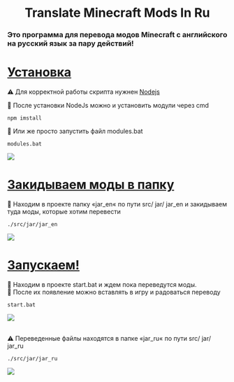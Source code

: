 <h1 align="center">Translate Minecraft Mods In Ru</h1>
<h3>Это программа для перевода модов Minecraft с английского на русский язык за пару действий!<h3/>
  
# [Установка](https://silent-lad.github.io/Vue2BaremetricsCalendar/#/)
<p >⚠️   Для корректной работы скрипта нужнен <a href="https://nodejs.org/en/download/prebuilt-installer">Nodejs</a></p>
<p >🎉 После установки NodeJs можно и установить модули через cmd</p>

`npm imstall`
<p >🎉 Или же просто запустить файл modules.bat</p>

`modules.bat`

<img align="center"  src="https://github.com/T0mkaq/TranslateMinecraftModsInRu/assets/89329217/dd3ee5e1-1628-4ba7-a3c9-7a5d96051eb5?style=flat">


# [Закидываем моды в папку](https://silent-lad.github.io/Vue2BaremetricsCalendar/#/)
<p >🔎 Находим в проекте папку «jar_en« по пути src/ jar/ jar_en и закидываем туда моды, которые хотим перевести</p>

`./src/jar/jar_en`

<img align="center"  src="https://github.com/T0mkaq/TranslateMinecraftModsInRu/assets/89329217/21b333ea-2bd6-4fda-86d9-e845e45384f9?style=flat">

# [Запускаем!](https://silent-lad.github.io/Vue2BaremetricsCalendar/#/)
<p>🔎 Находим в проекте start.bat и ждем пока переведутся моды.<br/>🎉 После их появление можно вставлять в игру и радоваться переводу</p>

`start.bat`

<img align="center"  src="https://github.com/T0mkaq/TranslateMinecraftModsInRu/assets/89329217/562aa8c1-7c45-4f78-999d-f979e6ae535a?style=flat">

<p><br/>⚠️  Переведенные файлы находятся в папке «jar_ru« по пути src/ jar/ jar_ru</p>

`./src/jar/jar_ru`

<img align="center"  src="https://github.com/T0mkaq/TranslateMinecraftModsInRu/assets/89329217/87de7e8e-521f-486b-84f5-b3f860e09a71?style=flat">
